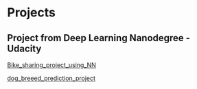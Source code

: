 # Projects

## Project from Deep Learning Nanodegree - Udacity

[Bike_sharing_project_using_NN](https://github.com/DishaBalpande/Bike_Sharing_Project_Using_NN)


[dog_breeed_prediction_project](https://github.com/DishaBalpande/DishaBalpande.github.io/blob/master/dog_breeed_prediction_project)
